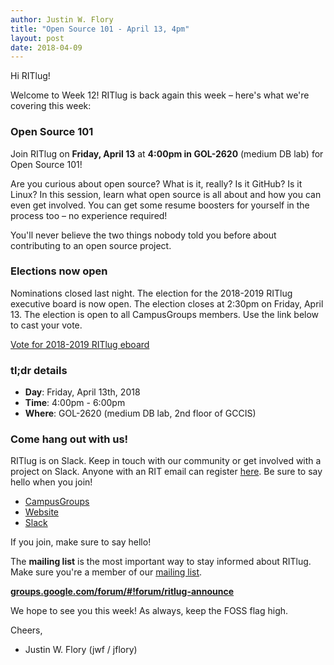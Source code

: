 ```yaml
---
author: Justin W. Flory
title: "Open Source 101 - April 13, 4pm"
layout: post
date: 2018-04-09
---
```


Hi RITlug!

Welcome to Week 12! RITlug is back again this week – here's what we're covering
this week:


### Open Source 101

Join RITlug on **Friday, April 13** at **4:00pm in GOL-2620** (medium DB lab)
for Open Source 101!

Are you curious about open source? What is it, really? Is it GitHub? Is it
Linux? In this session, learn what open source is all about and how you can even
get involved. You can get some resume boosters for yourself in the process too –
no experience required!

You'll never believe the two things nobody told you before about contributing to
an open source project.


### Elections now open

Nominations closed last night. The election for the 2018-2019 RITlug executive
board is now open. The election closes at 2:30pm on Friday, April 13. The
election is open to all CampusGroups members. Use the link below to cast your
vote.

[Vote for 2018-2019 RITlug eboard](http://cglink.me/s11535 "Vote for 2018-2019
RITlug eboard")


### tl;dr details

* **Day**: Friday, April 13th, 2018
* **Time**: 4:00pm - 6:00pm
* **Where**: GOL-2620 (medium DB lab, 2nd floor of GCCIS)


### Come hang out with us!

RITlug is on Slack. Keep in touch with our community or get involved with a
project on Slack. Anyone with an RIT email can register
[here](https://rit-lug.slack.com/signup "Join the RITlug Slack"). Be sure to say
hello when you join!

* [CampusGroups](https://campusgroups.rit.edu/student_community?club_id=16071 "
RITlug on CampusGroups")
* [Website](http://ritlug.com "RIT Linux Users Group website")
* [Slack](https://rit-lug.slack.com/signup "Join the RITlug Slack")

If you join, make sure to say hello!

The **mailing list** is the most important way to stay informed about RITlug.
Make sure you're a member of our [mailing
list](https://groups.google.com/forum/#!forum/ritlug-announce "RITlug mailing
list - Google Groups").

**[groups.google.com/forum/#!forum/ritlug-announce](https://groups.google.com/forum/#!forum/ritlug-announce "RITlug mailing list - Google Groups")**

We hope to see you this week! As always, keep the FOSS flag high.

Cheers,
- Justin W. Flory (jwf / jflory)

